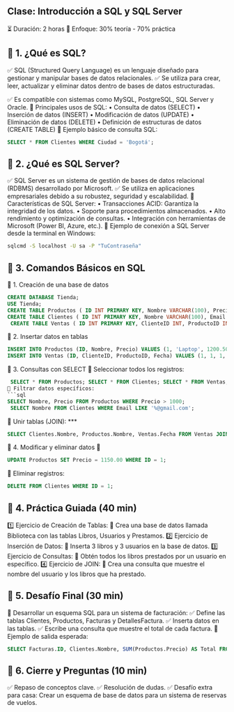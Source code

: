 ## Clase: Introducción a SQL y SQL Server
⏳ Duración: 2 horas
📌 Enfoque: 30% teoría - 70% práctica

## 🔹 1. ¿Qué es SQL?
✅ SQL (Structured Query Language) es un lenguaje diseñado para gestionar y manipular bases de datos relacionales.
✅ Se utiliza para crear, leer, actualizar y eliminar datos dentro de bases de datos estructuradas.

✅ Es compatible con sistemas como MySQL, PostgreSQL, SQL Server y Oracle.
📌 Principales usos de SQL:
    • Consulta de datos (SELECT)
    • Inserción de datos (INSERT)
    • Modificación de datos (UPDATE)
    • Eliminación de datos (DELETE)
    • Definición de estructuras de datos (CREATE TABLE)
📌 Ejemplo básico de consulta SQL:
```sql 
SELECT * FROM Clientes WHERE Ciudad = 'Bogotá';
```

## 🔹 2. ¿Qué es SQL Server?
✅ SQL Server es un sistema de gestión de bases de datos relacional (RDBMS) desarrollado por Microsoft.
✅ Se utiliza en aplicaciones empresariales debido a su robustez, seguridad y escalabilidad.
📌 Características de SQL Server:
    • Transacciones ACID: Garantiza la integridad de los datos.
    • Soporte para procedimientos almacenados.
    • Alto rendimiento y optimización de consultas.
    • Integración con herramientas de Microsoft (Power BI, Azure, etc.).
📌 Ejemplo de conexión a SQL Server desde la terminal en Windows:
```sh 
sqlcmd -S localhost -U sa -P "TuContraseña"
 ```

## 🔹 3. Comandos Básicos en SQL
📌 1. Creación de una base de datos
```sql 
CREATE DATABASE Tienda; 
USE Tienda;
CREATE TABLE Productos ( ID INT PRIMARY KEY, Nombre VARCHAR(100), Precio DECIMAL(10,2) ); 
CREATE TABLE Clientes ( ID INT PRIMARY KEY, Nombre VARCHAR(100), Email VARCHAR(100) UNIQUE );
 CREATE TABLE Ventas ( ID INT PRIMARY KEY, ClienteID INT, ProductoID INT, Fecha DATE, FOREIGN KEY (ClienteID) REFERENCES Clientes(ID), FOREIGN KEY (ProductoID) REFERENCES Productos(ID) ); 
```

📌 2. Insertar datos en tablas
```sql 
INSERT INTO Productos (ID, Nombre, Precio) VALUES (1, 'Laptop', 1200.50); INSERT INTO Clientes (ID, Nombre, Email) VALUES (1, 'Carlos', 'carlos@mail.com'); 
INSERT INTO Ventas (ID, ClienteID, ProductoID, Fecha) VALUES (1, 1, 1, '2024-02-12'); 
```

📌 3. Consultas con SELECT
📌 Seleccionar todos los registros:
```sql
 SELECT * FROM Productos; SELECT * FROM Clientes; SELECT * FROM Ventas; ```
📌 Filtrar datos específicos:
```sql 
SELECT Nombre, Precio FROM Productos WHERE Precio > 1000;
 SELECT Nombre FROM Clientes WHERE Email LIKE '%@gmail.com';
 ```
📌 Unir tablas (JOIN): ***
```sql 
SELECT Clientes.Nombre, Productos.Nombre, Ventas.Fecha FROM Ventas JOIN Clientes ON Ventas.ClienteID = Clientes.ID JOIN Productos ON Ventas.ProductoID = Productos.ID; 
```

📌 4. Modificar y eliminar datos
📌 
```sql 
UPDATE Productos SET Precio = 1150.00 WHERE ID = 1; 
```
📌 Eliminar registros:
```sql 
DELETE FROM Clientes WHERE ID = 1; 
```

## 🔹 4. Práctica Guiada (40 min)
1️⃣ Ejercicio de Creación de Tablas:
📌 Crea una base de datos llamada Biblioteca con las tablas Libros, Usuarios y Prestamos.
2️⃣ Ejercicio de Inserción de Datos:
📌 Inserta 3 libros y 3 usuarios en la base de datos.
3️⃣ Ejercicio de Consultas:
📌 Obtén todos los libros prestados por un usuario en específico.
4️⃣ Ejercicio de JOIN:
📌 Crea una consulta que muestre el nombre del usuario y los libros que ha prestado.

## 🔹 5. Desafío Final (30 min)
📌 Desarrollar un esquema SQL para un sistema de facturación:
✅ Define las tablas Clientes, Productos, Facturas y DetallesFactura.
✅ Inserta datos en las tablas.
✅ Escribe una consulta que muestre el total de cada factura.
📌 Ejemplo de salida esperada:
```sql 
SELECT Facturas.ID, Clientes.Nombre, SUM(Productos.Precio) AS Total FROM Facturas JOIN Clientes ON Facturas.ClienteID = Clientes.ID JOIN DetallesFactura ON Facturas.ID = DetallesFactura.FacturaID JOIN Productos ON DetallesFactura.ProductoID = Productos.ID GROUP BY Facturas.ID, Clientes.Nombre; 
```

## 🔹 6. Cierre y Preguntas (10 min)
✅ Repaso de conceptos clave.
✅ Resolución de dudas.
✅ Desafío extra para casa: Crear un esquema de base de datos para un sistema de reservas de vuelos.
